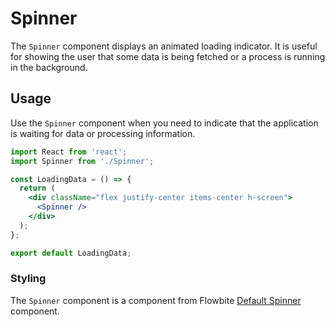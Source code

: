 # Spinner

The `Spinner` component displays an animated loading indicator. It is useful for showing the user that some data is being fetched or a process is running in the background.

## Usage

Use the `Spinner` component when you need to indicate that the application is waiting for data or processing information.

```jsx
import React from 'react';
import Spinner from './Spinner';

const LoadingData = () => {
  return (
    <div className="flex justify-center items-center h-screen">
      <Spinner />
    </div>
  );
};

export default LoadingData;
```

### Styling

The `Spinner` component is a component from Flowbite [Default Spinner](https://flowbite.com/docs/components/spinner/#default-spinner) component.